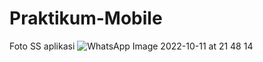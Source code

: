 # Praktikum-Mobile

Foto SS aplikasi
![WhatsApp Image 2022-10-11 at 21 48 14](https://user-images.githubusercontent.com/82931864/195124404-ebbcbd51-8631-4e25-83f2-e76ff2167b6a.jpeg)
